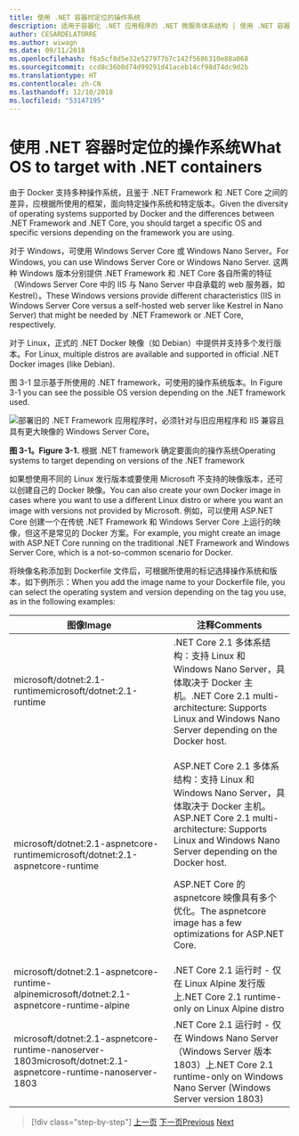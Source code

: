 ```yaml
---
title: 使用 .NET 容器时定位的操作系统
description: 适用于容器化 .NET 应用程序的 .NET 微服务体系结构 | 使用 .NET 容器时定位的操作系统
author: CESARDELATORRE
ms.author: wiwagn
ms.date: 09/11/2018
ms.openlocfilehash: f6a5cf8d5e32e527977b7c142f5686310e88a068
ms.sourcegitcommit: ccd8c36b0d74d99291d41aceb14cf98d74dc9d2b
ms.translationtype: HT
ms.contentlocale: zh-CN
ms.lasthandoff: 12/10/2018
ms.locfileid: "53147195"
---
```

# <a name="what-os-to-target-with-net-containers"></a><span data-ttu-id="feb52-103">使用 .NET 容器时定位的操作系统</span><span class="sxs-lookup"><span data-stu-id="feb52-103">What OS to target with .NET containers</span></span>

<span data-ttu-id="feb52-104">由于 Docker 支持多种操作系统，且鉴于 .NET Framework 和 .NET Core 之间的差异，应根据所使用的框架，面向特定操作系统和特定版本。</span><span class="sxs-lookup"><span data-stu-id="feb52-104">Given the diversity of operating systems supported by Docker and the differences between .NET Framework and .NET Core, you should target a specific OS and specific versions depending on the framework you are using.</span></span>

<span data-ttu-id="feb52-105">对于 Windows，可使用 Windows Server Core 或 Windows Nano Server。</span><span class="sxs-lookup"><span data-stu-id="feb52-105">For Windows, you can use Windows Server Core or Windows Nano Server.</span></span> <span data-ttu-id="feb52-106">这两种 Windows 版本分别提供 .NET Framework 和 .NET Core 各自所需的特征（Windows Server Core 中的 IIS 与 Nano Server 中自承载的 web 服务器，如 Kestrel）。</span><span class="sxs-lookup"><span data-stu-id="feb52-106">These Windows versions provide different characteristics (IIS in Windows Server Core versus a self-hosted web server like Kestrel in Nano Server) that might be needed by .NET Framework or .NET Core, respectively.</span></span>

<span data-ttu-id="feb52-107">对于 Linux，正式的 .NET Docker 映像（如 Debian）中提供并支持多个发行版本。</span><span class="sxs-lookup"><span data-stu-id="feb52-107">For Linux, multiple distros are available and supported in official .NET Docker images (like Debian).</span></span>

<span data-ttu-id="feb52-108">图 3-1 显示基于所使用的 .NET framework，可使用的操作系统版本。</span><span class="sxs-lookup"><span data-stu-id="feb52-108">In Figure 3-1 you can see the possible OS version depending on the .NET framework used.</span></span>

![部署旧的 .NET Framework 应用程序时，必须针对与旧应用程序和 IIS 兼容且具有更大映像的 Windows Server Core。](./media/image1.png)

<span data-ttu-id="feb52-113">**图 3-1。**</span><span class="sxs-lookup"><span data-stu-id="feb52-113">**Figure 3-1.**</span></span> <span data-ttu-id="feb52-114">根据 .NET framework 确定要面向的操作系统</span><span class="sxs-lookup"><span data-stu-id="feb52-114">Operating systems to target depending on versions of the .NET framework</span></span>

<span data-ttu-id="feb52-115">如果想使用不同的 Linux 发行版本或要使用 Microsoft 不支持的映像版本，还可以创建自己的 Docker 映像。</span><span class="sxs-lookup"><span data-stu-id="feb52-115">You can also create your own Docker image in cases where you want to use a different Linux distro or where you want an image with versions not provided by Microsoft.</span></span> <span data-ttu-id="feb52-116">例如，可以使用 ASP.NET Core 创建一个在传统 .NET Framework 和 Windows Server Core 上运行的映像，但这不是常见的 Docker 方案。</span><span class="sxs-lookup"><span data-stu-id="feb52-116">For example, you might create an image with ASP.NET Core running on the traditional .NET Framework and Windows Server Core, which is a not-so-common scenario for Docker.</span></span>

<span data-ttu-id="feb52-117">将映像名称添加到 Dockerfile 文件后，可根据所使用的标记选择操作系统和版本，如下例所示：</span><span class="sxs-lookup"><span data-stu-id="feb52-117">When you add the image name to your Dockerfile file, you can select the operating system and version depending on the tag you use, as in the following examples:</span></span>

<table>
<thead>
<tr class="header">
<th><span data-ttu-id="feb52-118">图像</span><span class="sxs-lookup"><span data-stu-id="feb52-118">Image</span></span></th>
<th><span data-ttu-id="feb52-119">注释</span><span class="sxs-lookup"><span data-stu-id="feb52-119">Comments</span></span></th>
</tr>
</thead>
<tbody>
<tr>
<td><span data-ttu-id="feb52-120">microsoft/dotnet:2.1-runtime</span><span class="sxs-lookup"><span data-stu-id="feb52-120">microsoft/dotnet:2.1-runtime</span></span></td>
<td><span data-ttu-id="feb52-121">.NET Core 2.1 多体系结构：支持 Linux 和 Windows Nano Server，具体取决于 Docker 主机。</span><span class="sxs-lookup"><span data-stu-id="feb52-121">.NET Core 2.1 multi-architecture: Supports Linux and Windows Nano Server depending on the Docker host.</span></span></td>
</tr>
<tr class="odd">
<td><span data-ttu-id="feb52-122">microsoft/dotnet:2.1-aspnetcore-runtime</span><span class="sxs-lookup"><span data-stu-id="feb52-122">microsoft/dotnet:2.1-aspnetcore-runtime</span></span></td>
<td><p><span data-ttu-id="feb52-123">ASP.NET Core 2.1 多体系结构：支持 Linux 和 Windows Nano Server，具体取决于 Docker 主机。</span><span class="sxs-lookup"><span data-stu-id="feb52-123">ASP.NET Core 2.1 multi-architecture: Supports Linux and Windows Nano Server depending on the Docker host.</span></span></p>
<p><span data-ttu-id="feb52-124">ASP.NET Core 的 aspnetcore 映像具有多个优化。</span><span class="sxs-lookup"><span data-stu-id="feb52-124">The aspnetcore image has a few optimizations for ASP.NET Core.</span></span></p></td>
</tr>
<tr class="even">
<td><span data-ttu-id="feb52-125">microsoft/dotnet:2.1-aspnetcore-runtime-alpine</span><span class="sxs-lookup"><span data-stu-id="feb52-125">microsoft/dotnet:2.1-aspnetcore-runtime-alpine</span></span></td>
<td><span data-ttu-id="feb52-126">.NET Core 2.1 运行时 - 仅在 Linux Alpine 发行版上</span><span class="sxs-lookup"><span data-stu-id="feb52-126">.NET Core 2.1 runtime-only on Linux Alpine distro</span></span></td>
</tr>
<tr class="odd">
<td><span data-ttu-id="feb52-127">microsoft/dotnet:2.1-aspnetcore-runtime-nanoserver-1803</span><span class="sxs-lookup"><span data-stu-id="feb52-127">microsoft/dotnet:2.1-aspnetcore-runtime-nanoserver-1803</span></span></td>
<td><span data-ttu-id="feb52-128">.NET Core 2.1 运行时 - 仅在 Windows Nano Server（Windows Server 版本 1803）上</span><span class="sxs-lookup"><span data-stu-id="feb52-128">.NET Core 2.1 runtime-only on Windows Nano Server (Windows Server version 1803)</span></span></td>
</tr>
</tbody>
</table>

>[!div class="step-by-step"]
><span data-ttu-id="feb52-129">[上一页](container-framework-choice-factors.md)
>[下一页](official-net-docker-images.md)</span><span class="sxs-lookup"><span data-stu-id="feb52-129">[Previous](container-framework-choice-factors.md)
[Next](official-net-docker-images.md)</span></span>
